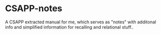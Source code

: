 # CSAPP-notes
A CSAPP extracted manual for me, which serves as "notes" with additonal info and simplified information for recalling and relational stuff..
